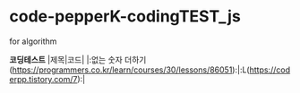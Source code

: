 # code-pepperK-codingTEST_js
for algorithm

**코딩테스트**
|제목|코드|
|:없는 숫자 더하기(https://programmers.co.kr/learn/courses/30/lessons/86051):|:L(https://coderpp.tistory.com/7):|
